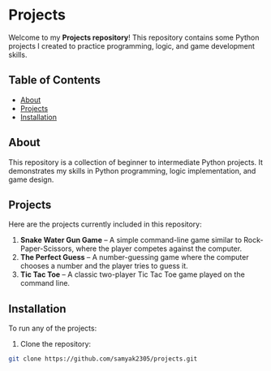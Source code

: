 # Projects

Welcome to my **Projects repository**! This repository contains some Python projects I created to practice programming, logic, and game development skills.

## Table of Contents
- [About](#about)
- [Projects](#projects)
- [Installation](#installation)

## About
This repository is a collection of beginner to intermediate Python projects. It demonstrates my skills in Python programming, logic implementation, and game design.

## Projects
Here are the projects currently included in this repository:

1. **Snake Water Gun Game** – A simple command-line game similar to Rock-Paper-Scissors, where the player competes against the computer.  
2. **The Perfect Guess** – A number-guessing game where the computer chooses a number and the player tries to guess it.  
3. **Tic Tac Toe** – A classic two-player Tic Tac Toe game played on the command line.

## Installation
To run any of the projects:

1. Clone the repository:
```bash
git clone https://github.com/samyak2305/projects.git

